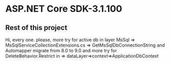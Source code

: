 ﻿<div dir="ltr">

 ASP.NET Core SDK-3.1.100
=======
Rest of this project
------
Hi, every one.
please,
more try for active db in layer MsSql => MsSqlServiceCollectionExtensions.cs => GetMsSqlDbConnectionString
and
Automapper migrate from 8.0 to 9.0
and
more try for DeleteBehavior.Restrict in => dataLayer=>context=>ApplicationDbContext




